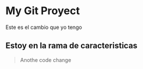 # My Git Proyect

Este es el cambio que yo tengo

## Estoy en la rama de caracteristicas

> Anothe code change
